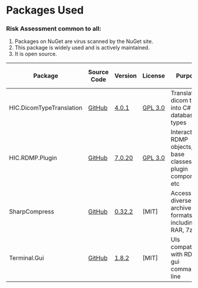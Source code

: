 

# Packages Used

### Risk Assessment common to all:
1. Packages on NuGet are virus scanned by the NuGet site.
2. This package is widely used and is actively maintained.
3. It is open source.

| Package | Source Code | Version | License | Purpose | Additional Risk Assessment |
| ------- | ------------| --------| ------- | ------- | -------------------------- |
| HIC.DicomTypeTranslation | [GitHub](https://github.com/HicServices/DicomTypeTranslation) | [4.0.1](https://www.nuget.org/packages/HIC.DicomTypeTranslation/4.0.1) | [GPL 3.0](https://www.gnu.org/licenses/gpl-3.0.html) | Translate dicom types into C# / database types | |
| HIC.RDMP.Plugin | [GitHub](https://github.com/HicServices/RDMP) | [7.0.20](https://www.nuget.org/packages/HIC.RDMP.Plugin/7.0.20) | [GPL 3.0](https://www.gnu.org/licenses/gpl-3.0.html) | Interact with RDMP objects, base classes for plugin components etc | |
| SharpCompress | [GitHub](https://github.com/adamhathcock/sharpcompress) | [0.32.2](https://www.nuget.org/packages/SharpCompress/0.32.2) | [MIT] | Access diverse archive formats including RAR, 7zip | |
| Terminal.Gui | [GitHub](https://github.com/migueldeicaza/gui.cs) | [1.8.2](https://www.nuget.org/packages/Terminal.Gui/1.8.2) | [MIT] | UIs compatible with RDMP gui command line | |
